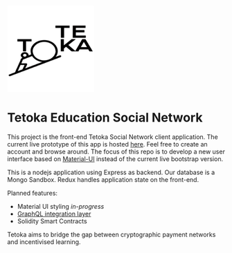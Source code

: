 <img src="https://github.com/dasmedium/dmsocial/blob/master/client/public/Tetoka-blk.png" alt="Tetoka Logo" width="200"/>

# Tetoka Education Social Network

This project is the front-end Tetoka Social Network client application.
The current live prototype of this app is hosted [here](https://radiant-reef-72314.herokuapp.com/).
Feel free to create an account and browse around.
The focus of this repo is to develop a new user interface based on [Material-UI](https://material-ui.com/) instead of the current live bootstrap version.

This is a nodejs application using Express as backend. Our database is a Mongo Sandbox.
Redux handles application state on the front-end.

Planned features:

- Material UI styling _in-progress_
- [GraphQL integration layer](https://github.com/dasmedium/tetokaAPI)
- Solidity Smart Contracts

Tetoka aims to bridge the gap between cryptographic payment networks and incentivised learning.
